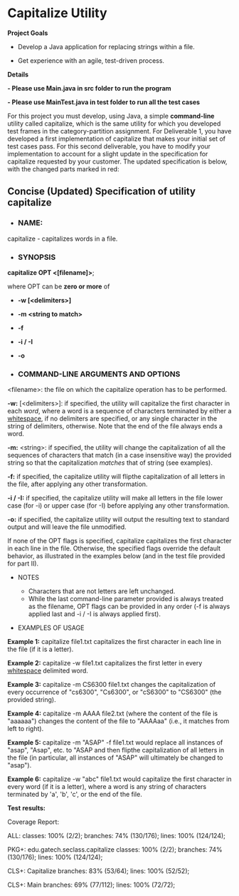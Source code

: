 
# Capitalize Utility

**Project Goals** 

- Develop a Java application for replacing strings within a file.

- Get experience with an agile, test-driven process.

**Details**

**- Please use Main.java in src folder to run the program**

**- Please use MainTest.java in test folder to run all the test cases**

For this project you must develop, using Java, a simple **command-line** utility called capitalize, which is the same utility for which you developed test frames in the category-partition assignment. For Deliverable 1, you have developed a first implementation of capitalize that makes your initial set of test cases pass. For this second deliverable, you have to modify your implementation to account for a slight update in the specification for capitalize requested by your customer. The updated specification is below, with the changed parts marked in red:

## Concise (Updated) Specification of utility capitalize

- ### NAME:
capitalize - capitalizes words in a file.

- ### SYNOPSIS
**capitalize OPT &lt;[filename]&gt;**;

where OPT can be **zero or more** of
  - **-w [&lt;delimiters&gt;]**
  - **-m &lt;string to match&gt;**
  - **-f**
  - **-i / -I**
  - **-o**

- ### COMMAND-LINE ARGUMENTS AND OPTIONS

&lt;filename&gt;: the file on which the capitalize operation has to be performed.

**-w:** [&lt;delimiters&gt;]: if specified, the utility will capitalize the first character in each _word_, where a word is a sequence of characters terminated by either a [whitespace](https://docs.oracle.com/javase/7/docs/api/java/lang/Character.html#isWhitespace(char)), if no delimiters are specified, or any single character in the string of delimiters, otherwise. Note that the end of the file always ends a word.

**-m:** &lt;string&gt;: if specified, the utility will change the capitalization of all the sequences of characters that match (in a case insensitive way) the provided string so that the capitalization _matches_ that of string (see examples).

**-f:** if specified, the capitalize utility will flipthe capitalization of all letters in the file, after applying any other transformation.

**-i / -I:**  if specified, the capitalize utility will make all letters in the file lower case (for -i) or upper case (for -I) before applying any other transformation.

**-o:**  if specified, the capitalize utility will output the resulting text to standard output and will leave the file unmodified.

If none of the OPT flags is specified, capitalize capitalizes the first character in each line in the file. Otherwise, the specified flags override the default behavior, as illustrated in the examples below (and in the test file provided for part II).

- NOTES
  - Characters that are not letters are left unchanged.
  - While the last command-line parameter provided is always treated as the filename, OPT flags can be provided in any order (-f is always applied last and -i / -I is always applied first).

- EXAMPLES OF USAGE

**Example 1:**
capitalize file1.txt
capitalizes the first character in each line in the file (if it is a letter).

**Example 2:**
capitalize -w file1.txt
capitalizes the first letter in every [whitespace](https://docs.oracle.com/javase/7/docs/api/java/lang/Character.html#isWhitespace(char)) delimited word.

**Example 3:**
capitalize -m CS6300 file1.txt
changes the capitalization of every occurrence of &quot;cs6300&quot;, &quot;Cs6300&quot;, or &quot;cS6300&quot; to &quot;CS6300&quot; (the provided string).

**Example 4:**
capitalize -m AAAA file2.txt
(where the content of the file is &quot;aaaaaa&quot;)
changes the content of the file to &quot;AAAAaa&quot; (i.e., it matches from left to right).

**Example 5:**
capitalize -m &quot;ASAP&quot; -f file1.txt
would replace all instances of &quot;asap&quot;, &quot;Asap&quot;, etc. to &quot;ASAP and then flipthe capitalization of all letters in the file (in particular, all instances of &quot;ASAP&quot; will ultimately be changed to &quot;asap&quot;).

**Example 6:**
capitalize -w &quot;abc&quot; file1.txt
would capitalize the first character in every word (if it is a letter), where a word is any string of characters terminated by &#39;a&#39;, &#39;b&#39;, &#39;c&#39;, or the end of the file.

**Test**  **results:**

Coverage Report:

ALL: classes: 100% (2/2); branches:  74% (130/176); lines: 100% (124/124);

PKG+: edu.gatech.seclass.capitalize classes: 100% (2/2); branches:  74% (130/176); lines: 100% (124/124);

CLS+: Capitalize  branches:  83% (53/64); lines: 100% (52/52);

CLS+: Main  branches:  69% (77/112); lines: 100% (72/72);